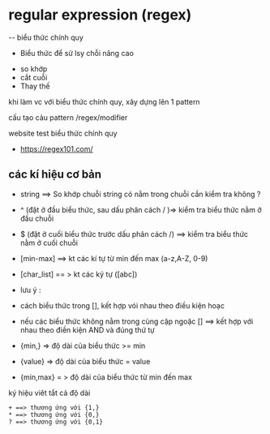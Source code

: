 # regular expression (regex)

-- biểu thức chính quy

- Biểu thức để sử lsy chỗi nâng cao

* so khớp
* cắt cuỗi
* Thay thế

khi làm vc với biểu thức chính quy, xây dựng lên 1 pattern

cấu tạo cảu pattern
/regex/modifier

website test biểu thức chính quy

- https://regex101.com/

## các kí hiệu cơ bản

- string ==> So khớp chuỗi string có nằm trong chuỗi cần kiểm tra không ?

- ^ (đặt ở đầu biểu thức, sau dấu phân cách / )=> kiểm tra biểu thức nằm ở đầu chuỗi
- $ (đặt ở cuối biểu thức trước dấu phân cách /) ==> kiểm tra biểu thức nằm ở cuối chuỗi
- [min-max] ==> kt các kí tự từ min đến max (a-z,A-Z, 0-9)
- [char_list] == > kt các ký tự ([abc])

* lưu ý :

- cách biểu thức trong [], kết hợp vói nhau theo điều kiện hoạc
- nếu các biểu thức không nằm trong cùng cặp ngoặc [] ==> kết hợp với nhau theo điền kiện AND và đúng thứ tự

- {min,} => độ dài của biểu thức >= min
- {value} => độ dài của biểu thức = value
- {min,max} = > độ dài của biểu thức từ min đến max

ký hiệu viêt tắt cả độ dài

```
+ ==> thương ứng với {1,}
* ==> thương ứng với {0,}
? ==> thương ứng với {0,1}

```

